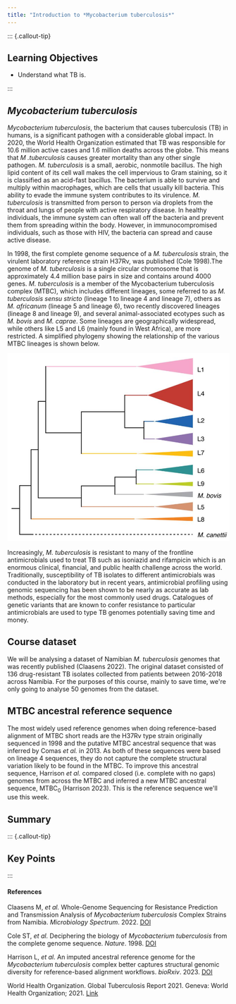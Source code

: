 ```yaml
---
title: "Introduction to *Mycobacterium tuberculosis*"
---
```


::: {.callout-tip}
## Learning Objectives

- Understand what TB is.

:::

## *Mycobacterium tuberculosis*

*Mycobacterium tuberculosis*, the bacterium that causes tuberculosis (TB) in humans, is a significant pathogen with a considerable global impact. In 2020, the World Health Organization estimated that TB was responsible for 10.6 million active cases and 1.6 million deaths across the globe.  This means that *M .tuberculosis* causes greater mortality than any other single pathogen. *M. tuberculosis* is a small, aerobic, nonmotile bacillus. The high lipid content of its cell wall makes the cell impervious to Gram staining, so it is classified as an acid-fast bacillus. The bacterium is able to survive and multiply within macrophages, which are cells that usually kill bacteria. This ability to evade the immune system contributes to its virulence. *M. tuberculosis* is transmitted from person to person via droplets from the throat and lungs of people with active respiratory disease. In healthy individuals, the immune system can often wall off the bacteria and prevent them from spreading within the body. However, in immunocompromised individuals, such as those with HIV, the bacteria can spread and cause active disease.

In 1998, the first complete genome sequence of a *M. tuberculosis* strain, the virulent laboratory reference strain H37Rv, was published (Cole 1998).The genome of *M. tuberculosis* is a single circular chromosome that is approximately 4.4 million base pairs in size and contains around 4000 genes.  *M. tuberculosis* is a member of the Mycobacterium tuberculosis complex (MTBC), which includes different lineages, some referred to as *M. tuberculosis sensu stricto* (lineage 1 to lineage 4 and lineage 7), others as *M. africanum* (lineage 5 and lineage 6), two recently discovered lineages (lineage 8 and lineage 9), and several animal-associated ecotypes such as *M. bovis* and *M. caprae*. Some lineages are geographically widespread, while others like L5 and L6 (mainly found in West Africa), are more restricted. A simplified phylogeny showing the relationship of the various MTBC lineages is shown below.

![Phylogeny of M. tuberculosis lineage strains. Simplified maximum likelihood phylogeny of the 9 lineages of M. tuberculosis, as well as the related M. bovis strain and the M. canettii outgroup strain used as a root. (Coscolla 2021; Koleske 2023)](images/mtbc.jpg)

Increasingly, *M. tuberculosis* is resistant to many of the frontline antimicrobials used to treat TB such as isoniazid and rifampicin which is an enormous clinical, financial, and public health challenge across the world. Traditionally, susceptibility of TB isolates to different antimicrobials was conducted in the laboratory but in recent years, antimicrobial profiling using genomic sequencing has been shown to be nearly as accurate as lab methods, especially for the most commonly used drugs.  Catalogues of genetic variants that are known to confer resistance to particular antimicrobials are used to type TB genomes potentially saving time and money. 

## Course dataset

We will be analysing a dataset of Namibian *M. tuberculosis* genomes that was recently published (Claasens 2022). The original dataset consisted of 136 drug-resistant TB isolates collected from patients between 2016-2018 across Namibia. For the purposes of this course, mainly to save time,  we're only going to analyse 50 genomes from the dataset.

## MTBC ancestral reference sequence

The most widely used reference genomes when doing reference-based alignment of MTBC short reads are the H37Rv type strain originally sequenced in 1998 and the putative MTBC ancestral sequence that was inferred by Comas *et al.* in 2013.  As both of these sequences were based on lineage 4 sequences, they do not capture the complete structural variation likely to be found in the MTBC.  To improve this ancestral sequence, Harrison *et al.* compared closed (i.e. complete with no gaps) genomes from across the MTBC and inferred a new MTBC ancestral sequence, MTBC<sub>0</sub> (Harrison 2023).  This is the reference sequence we'll use this week.

## Summary

::: {.callout-tip}
## Key Points

:::

#### References

Claasens M, *et al.* Whole-Genome Sequencing for Resistance Prediction and Transmission Analysis of *Mycobacterium tuberculosis* Complex Strains from Namibia. *Microbiology Spectrum*. 2022. [DOI](https://doi.org/10.1128/spectrum.01586-22)

Cole ST, *et al.* Deciphering the biology of *Mycobacterium tuberculosis* from the complete genome sequence. *Nature*. 1998. [DOI](https://doi.org/10.1038/31159)

Harrison L, *et al.* An imputed ancestral reference genome for the *Mycobacterium tuberculosis* complex better captures structural genomic diversity for reference-based alignment workflows. *bioRxiv*. 2023. [DOI](https://doi.org/10.1101/2023.09.07.556366)

World Health Organization. Global Tuberculosis Report 2021. Geneva: World Health Organization; 2021. [Link](https://www.who.int/publications/i/item/9789240037021)



